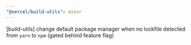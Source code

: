```yaml
---
"@vercel/build-utils": minor
---
```


[build-utils] change default package manager when no lockfile detected from `yarn` to `npm` (gated behind feature flag)
